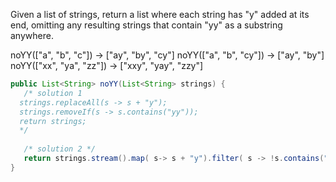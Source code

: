 Given a list of strings, return a list where each string has "y" added at its end, omitting any resulting strings that contain "yy" as a substring anywhere.

noYY(["a", "b", "c"]) → ["ay", "by", "cy"]
noYY(["a", "b", "cy"]) → ["ay", "by"]
noYY(["xx", "ya", "zz"]) → ["xxy", "yay", "zzy"]



```java
public List<String> noYY(List<String> strings) {
   /* solution 1 
  strings.replaceAll(s -> s + "y");
  strings.removeIf(s -> s.contains("yy"));
  return strings;
  */
  
   /* solution 2 */
   return strings.stream().map( s-> s + "y").filter( s -> !s.contains("yy")).collect(Collectors.toList());
}

```

